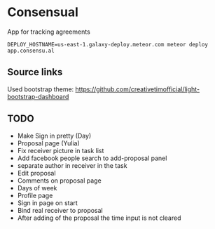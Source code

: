 # Consensual
App for tracking agreements

```
DEPLOY_HOSTNAME=us-east-1.galaxy-deploy.meteor.com meteor deploy app.consensu.al
```

## Source links

Used bootstrap theme: https://github.com/creativetimofficial/light-bootstrap-dashboard

## TODO
- Make Sign in pretty (Day)
- Proposal page (Yulia)
- Fix receiver picture in task list
- Add facebook people search to add-proposal panel
- separate author in receiver in the task
- Edit proposal
- Comments on proposal page
- Days of week
- Profile page
- Sign in page on start
- Bind real receiver to proposal
- After adding of the proposal the time input is not cleared